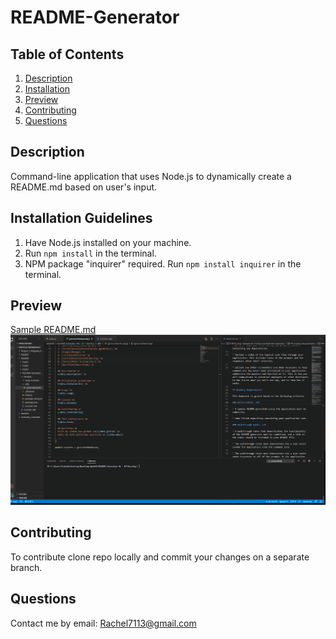 # README-Generator


  ## Table of Contents 
  1. [Description](#description) 
  2. [Installation](#installation-guidelines) 
  3. [Preview](#preview) 
  4. [Contributing](#contributing) 
  5. [Questions](#questions) 

## Description

Command-line application that uses Node.js to dynamically create a README.md based on user's input.

## Installation Guidelines

1. Have Node.js installed on your machine.
2. Run `npm install` in the terminal.
3. NPM package "inquirer" required. Run `npm install inquirer` in the terminal.

## Preview
[Sample README.md](./assets/README.md)
![demo](./assets/README-demo.gif)

## Contributing

To contribute clone repo locally and commit your changes on a separate branch.

## Questions
Contact me by email: Rachel7113@gmail.com
